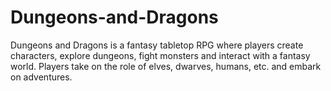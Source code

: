 # Dungeons-and-Dragons
Dungeons and Dragons is a fantasy tabletop RPG where players create characters, explore dungeons, fight monsters and interact with a fantasy world. Players take on the role of elves, dwarves, humans, etc. and embark on adventures. 
